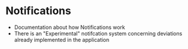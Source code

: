 # Notifications
* Documentation about how Notifications work
* There is an "Experimental" notifcation system concerning deviations already implemented in the application

## 
